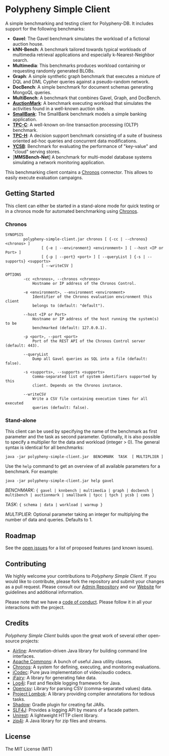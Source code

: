 # Polypheny Simple Client

A simple benchmarking and testing client for Polypheny-DB. It includes support for the following benchmarks:

* **Gavel**: The Gavel benchmark simulates the workload of a fictional auction house.
* **kNN-Bench**: A benchmark tailored towards typical workloads of multimedia retrieval applications and especially k-Nearest-Neighbor search.
* **Multimedia**: This benchmarks produces workload containing or requesting randomly generated BLOBs.
* **Graph**: A simple synthetic graph benchmark that executes a mixture of DQL and DML Cypher queries against a pseudo-random network.
* **DocBench**: A simple benchmark for document schemas generating MongoQL queries.
* **MultiBench**: A benchmark that combines Gavel, Graph, and DocBench.
* [**AuctionMark**](http://hstore.cs.brown.edu/projects/auctionmark/): A benchmark executing workload that simulates the activities found in a well-known auction site.
* [**SmallBank**](http://ses.library.usyd.edu.au/bitstream/2123/5353/1/michael-cahill-2009-thesis.pdf): The SmallBank benchmark models a simple banking application.
* [**TPC-C**](http://www.tpc.org/tpcc/): A well-known on-line transaction processing (OLTP) benchmark.
* [**TPC-H**](http://www.tpc.org/tpch/): A decision support benchmark consisting of a suite of business oriented ad-hoc queries and concurrent data modifications.
* [**YCSB**](https://github.com/brianfrankcooper/YCSB): Benchmark for evaluating the performance of "key-value" and "cloud" serving stores.
* [**MMSBench-Net**] A benchmark for multi-model database systems simulating a network monitoring application.

This benchmarking client contains a [Chronos](https://chronos-eaas.org/) connector. This allows to easily execute evaluation campaigns.

## Getting Started

This client can either be started in a stand-alone mode for quick testing or in a chronos mode for automated benchmarking using [Chronos](https://chronos-eaas.org/).

### Chronos

```
SYNOPSIS
        polypheny-simple-client.jar chronos [ {-cc | --chronos} <chronos> ]
                [ {-e | --environment} <environment> ] [ --host <IP or Port> ] 
                [ {-p | --port} <port> ] [ --queryList ] {-s | --supports} <supports> 
                [ --writeCSV ]

OPTIONS
        -cc <chronos>, --chronos <chronos>
            Hostname or IP address of the Chronos Control.

        -e <environment>, --environment <environment>
            Identifier of the Chronos evaluation environment this client
            belongs to (default: "default").

        --host <IP or Port>
            Hostname or IP address of the host running the system(s) to be
            benchmarked (default: 127.0.0.1).

        -p <port>, --port <port>
            Port of the REST API of the Chronos Control server (default: 443).

        --queryList
            Dump all Gavel queries as SQL into a file (default: false).

        -s <supports>, --supports <supports>
            Comma-separated list of system identifiers supported by this
            client. Depends on the Chronos instance.

        --writeCSV
            Write a CSV file containing execution times for all executed
            queries (default: false).
```

### Stand-alone

This client can be used by specifying the name of the benchmark as first parameter and the task as second parameter. Optionally, it is also possible to specify a multiplier for the data and workload (integer > 0). The general syntax is identical for all benchmarks:

```
java -jar polypheny-simple-client.jar  BENCHMARK  TASK  [ MULTIPLIER ] 
```

Use the `help` command to get an overview of all available parameters for a benchmark. For example:

```
java -jar polypheny-simple-client.jar help gavel  
```

_BENCHMARK_: `{ gavel | knnbench | multimedia | graph | docbench | multibench | auctionmark | smallbank | tpcc | tpch | ycsb | coms }`

_TASK_: `{ schema | data | workload | warmup }`

_MULTIPLIER_: Optional parameter taking an integer for multiplying the number of data and queries. Defaults to 1.

## Roadmap

See the [open issues](https://github.com/polypheny/Polypheny-DB/labels/A-client) for a list of proposed features (and known issues).

## Contributing

We highly welcome your contributions to _Polypheny Simple Client_. If you would like to contribute, please fork the repository and submit your changes as a pull request. Please consult our [Admin Repository](https://github.com/polypheny/Admin) and our [Website](https://polypheny.org) for guidelines and additional information.

Please note that we have a [code of conduct](https://github.com/polypheny/Admin/blob/master/CODE_OF_CONDUCT.md). Please follow it in all your interactions with the project.


## Credits

_Polypheny Simple Client_ builds upon the great work of several other open-source projects:

* [Airline](https://rvesse.github.io/airline/): Annotation-driven Java library for building command line interfaces.
* [Apache Commons](http://commons.apache.org/): A bunch of useful Java utility classes.
* [Chronos](https://chronos-eaas.org/): A system for defining, executing, and monitoring evaluations.
* [jCodec](https://github.com/Devskiller/jfairy/): Pure java implementation of video/audio codecs.
* [jFairy](https://github.com/Devskiller/jfairy/): A library for generating fake data.
* [Log4j](https://logging.apache.org/log4j/2.x/): Fast and flexible logging framework for Java.
* [Opencsv](http://opencsv.sourceforge.net/): Library for parsing CSV (comma-separated values) data.
* [Project Lombok](https://projectlombok.org/): A library providing compiler annotations for tedious tasks.
* [Shadow](https://imperceptiblethoughts.com/shadow/): Gradle plugin for creating fat JARs.
* [SLF4J](http://www.slf4j.org/): Provides a logging API by means of a facade pattern.
* [Unirest](http://kong.github.io/unirest-java/): A lightweight HTTP client library.
* [zip4j](https://github.com/srikanth-lingala/zip4j): A Java library for zip files and streams.


## License

The MIT License (MIT)
